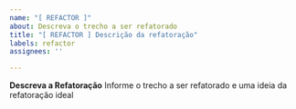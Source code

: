 ```yaml
---
name: "[ REFACTOR ]"
about: Descreva o trecho a ser refatorado
title: "[ REFACTOR ] Descrição da refatoração"
labels: refactor
assignees: ''

---
```


**Descreva a Refatoração**
Informe o trecho a ser refatorado e uma ideia da refatoração ideal
